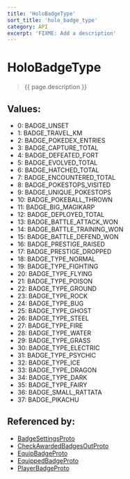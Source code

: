```yaml
---
title: 'HoloBadgeType'
sort_title: 'holo_badge_type'
category: API
excerpt: 'FIXME: Add a description'
---
```


[comment]: <> (THIS PART IS GENERATED - AKA DON'T EDIT THIS PART MANUALLY)

# HoloBadgeType

> {{ page.description }}

## Values:

- 0: BADGE_UNSET
- 1: BADGE_TRAVEL_KM
- 2: BADGE_POKEDEX_ENTRIES
- 3: BADGE_CAPTURE_TOTAL
- 4: BADGE_DEFEATED_FORT
- 5: BADGE_EVOLVED_TOTAL
- 6: BADGE_HATCHED_TOTAL
- 7: BADGE_ENCOUNTERED_TOTAL
- 8: BADGE_POKESTOPS_VISITED
- 9: BADGE_UNIQUE_POKESTOPS
- 10: BADGE_POKEBALL_THROWN
- 11: BADGE_BIG_MAGIKARP
- 12: BADGE_DEPLOYED_TOTAL
- 13: BADGE_BATTLE_ATTACK_WON
- 14: BADGE_BATTLE_TRAINING_WON
- 15: BADGE_BATTLE_DEFEND_WON
- 16: BADGE_PRESTIGE_RAISED
- 17: BADGE_PRESTIGE_DROPPED
- 18: BADGE_TYPE_NORMAL
- 19: BADGE_TYPE_FIGHTING
- 20: BADGE_TYPE_FLYING
- 21: BADGE_TYPE_POISON
- 22: BADGE_TYPE_GROUND
- 23: BADGE_TYPE_ROCK
- 24: BADGE_TYPE_BUG
- 25: BADGE_TYPE_GHOST
- 26: BADGE_TYPE_STEEL
- 27: BADGE_TYPE_FIRE
- 28: BADGE_TYPE_WATER
- 29: BADGE_TYPE_GRASS
- 30: BADGE_TYPE_ELECTRIC
- 31: BADGE_TYPE_PSYCHIC
- 32: BADGE_TYPE_ICE
- 33: BADGE_TYPE_DRAGON
- 34: BADGE_TYPE_DARK
- 35: BADGE_TYPE_FAIRY
- 36: BADGE_SMALL_RATTATA
- 37: BADGE_PIKACHU

## Referenced by:

- [BadgeSettingsProto](../../messages/BadgeSettingsProto/)
- [CheckAwardedBadgesOutProto](../../messages/CheckAwardedBadgesOutProto/)
- [EquipBadgeProto](../../messages/EquipBadgeProto/)
- [EquippedBadgeProto](../../messages/EquippedBadgeProto/)
- [PlayerBadgeProto](../../messages/PlayerBadgeProto/)

[comment]: <> (YOU CAN EDIT AFTER THIS)
